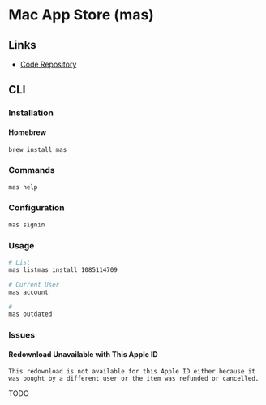 # Mac App Store (mas)

## Links

- [Code Repository](https://github.com/mas-cli/mas)

## CLI

### Installation

#### Homebrew

```sh
brew install mas
```

### Commands

```sh
mas help
```

### Configuration

```sh
mas signin
```

### Usage

```sh
# List
mas listmas install 1085114709

# Current User
mas account

#
mas outdated
```

### Issues

#### Redownload Unavailable with This Apple ID

```log
This redownload is not available for this Apple ID either because it was bought by a different user or the item was refunded or cancelled.
```

TODO
